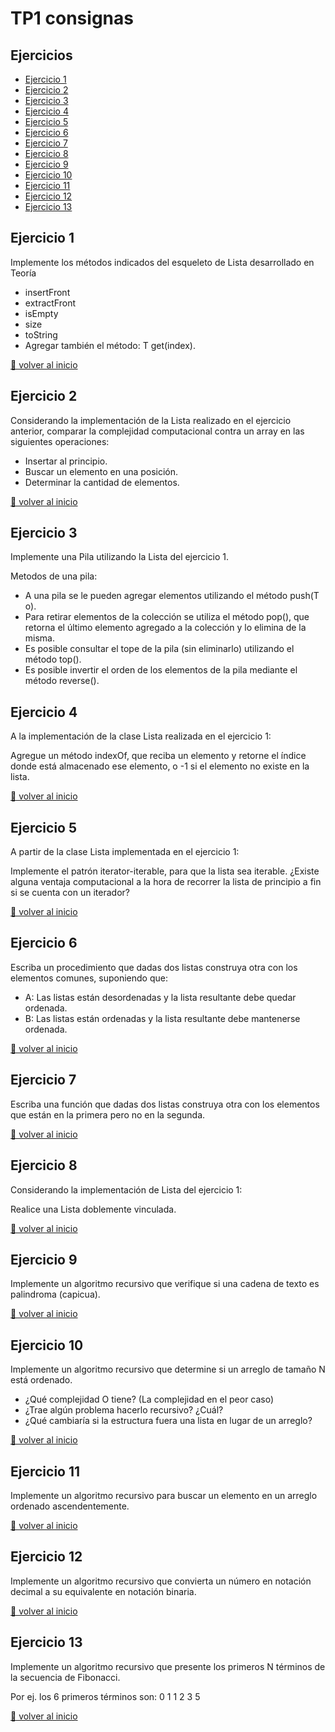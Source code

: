 # TP1 consignas

## Ejercicios
* [Ejercicio 1](#ejercicio-1)
* [Ejercicio 2](#ejercicio-2)
* [Ejercicio 3](#ejercicio-3)
* [Ejercicio 4](#ejercicio-4)
* [Ejercicio 5](#ejercicio-5)
* [Ejercicio 6](#ejercicio-6)
* [Ejercicio 7](#ejercicio-7)
* [Ejercicio 8](#ejercicio-8)
* [Ejercicio 9](#ejercicio-9)
* [Ejercicio 10](#ejercicio-10)
* [Ejercicio 11](#ejercicio-11)
* [Ejercicio 12](#ejercicio-12)
* [Ejercicio 13](#ejercicio-13)

## Ejercicio 1

Implemente los métodos indicados del esqueleto de Lista desarrollado en Teoría 
  - insertFront
  - extractFront
  - isEmpty
  - size
  - toString
  - Agregar también el método: T get(index).

[🔼 volver al inicio](#ejercicios)

## Ejercicio 2
Considerando la implementación de la Lista realizado en el ejercicio anterior, comparar la complejidad computacional contra un array en las siguientes operaciones:
  - Insertar al principio.
  - Buscar un elemento en una posición.
  - Determinar la cantidad de elementos.

[🔼 volver al inicio](#ejercicios)

## Ejercicio 3
Implemente una Pila utilizando la Lista del ejercicio 1. 

Metodos de una pila: 
  - A una pila se le pueden agregar elementos utilizando el método push(T o). 
  - Para retirar elementos de la colección se utiliza el método pop(), que retorna el último elemento agregado a la colección y lo elimina de la misma. 
  - Es posible consultar el tope de la pila (sin eliminarlo) utilizando el método top().
  - Es posible invertir el orden de los elementos de la pila mediante el método reverse().

## Ejercicio 4
A la implementación de la clase Lista realizada en el ejercicio 1:

Agregue un método indexOf, que reciba un elemento y retorne el índice donde está almacenado ese elemento, o
-1 si el elemento no existe en la lista.

[🔼 volver al inicio](#ejercicios)

## Ejercicio 5
A partir de la clase Lista implementada en el ejercicio 1:

Implemente el patrón iterator-iterable, para que la lista sea iterable. ¿Existe alguna ventaja computacional a la
hora de recorrer la lista de principio a fin si se cuenta con un iterador?

[🔼 volver al inicio](#ejercicios)

## Ejercicio 6
Escriba un procedimiento que dadas dos listas construya otra con los elementos comunes,
suponiendo que: 
  - A: Las listas están desordenadas y la lista resultante debe quedar ordenada. 
  - B: Las listas están ordenadas y la lista resultante debe mantenerse ordenada.

[🔼 volver al inicio](#ejercicios)

## Ejercicio 7
Escriba una función que dadas dos listas construya otra con los elementos que están en la
primera pero no en la segunda.

[🔼 volver al inicio](#ejercicios)

## Ejercicio 8
Considerando la implementación de Lista del ejercicio 1:

Realice una Lista doblemente vinculada.

[🔼 volver al inicio](#ejercicios)

## Ejercicio 9
Implemente un algoritmo recursivo que verifique si una cadena de texto es palindroma
(capicua).

[🔼 volver al inicio](#ejercicios)

## Ejercicio 10
Implemente un algoritmo recursivo que determine si un arreglo de tamaño N está ordenado.
  - ¿Qué complejidad O tiene? (La complejidad en el peor caso)
  - ¿Trae algún problema hacerlo recursivo? ¿Cuál?
  - ¿Qué cambiaría si la estructura fuera una lista en lugar de un arreglo?

[🔼 volver al inicio](#ejercicios)

## Ejercicio 11
Implemente un algoritmo recursivo para buscar un elemento en un arreglo ordenado
ascendentemente.

[🔼 volver al inicio](#ejercicios)

## Ejercicio 12
Implemente un algoritmo recursivo que convierta un número en notación decimal a su
equivalente en notación binaria.

[🔼 volver al inicio](#ejercicios)

## Ejercicio 13

Implemente un algoritmo recursivo que presente los primeros N términos de la secuencia de
Fibonacci.

Por ej. los 6 primeros términos son: 0 1 1 2 3 5

[🔼 volver al inicio](#ejercicios)